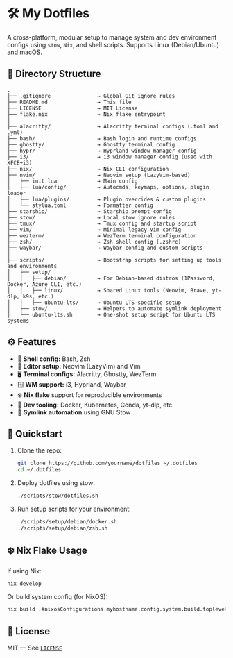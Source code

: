 # 🛠️ My Dotfiles

A cross-platform, modular setup to manage system and dev environment configs using `stow`, `Nix`, and shell scripts. Supports Linux (Debian/Ubuntu) and macOS.

## 📁 Directory Structure

```
.
├── .gitignore               → Global Git ignore rules
├── README.md                → This file
├── LICENSE                  → MIT License
├── flake.nix                → Nix flake entrypoint
│
├── alacritty/               → Alacritty terminal configs (.toml and .yml)
├── bash/                    → Bash login and runtime configs
├── ghostty/                 → Ghostty terminal config
├── hypr/                    → Hyprland window manager config
├── i3/                      → i3 window manager config (used with XFCE+i3)
├── nix/                     → Nix CLI configuration
├── nvim/                    → Neovim setup (LazyVim-based)
│   ├── init.lua             → Main config
│   ├── lua/config/          → Autocmds, keymaps, options, plugin loader
│   ├── lua/plugins/         → Plugin overrides & custom plugins
│   └── stylua.toml          → Formatter config
├── starship/                → Starship prompt config
├── stow/                    → Local stow ignore rules
├── tmux/                    → Tmux config and startup script
├── vim/                     → Minimal legacy Vim config
├── wezterm/                 → WezTerm terminal configuration
├── zsh/                     → Zsh shell config (.zshrc)
├── waybar/                  → Waybar config and custom scripts
│
├── scripts/                 → Bootstrap scripts for setting up tools and environments
│   ├── setup/
│   │   ├── debian/          → For Debian-based distros (1Password, Docker, Azure CLI, etc.)
│   │   ├── linux/           → Shared Linux tools (Neovim, Brave, yt-dlp, k9s, etc.)
│   │   ├── ubuntu-lts/      → Ubuntu LTS-specific setup
│   ├── stow/                → Helpers to automate symlink deployment
│   └── ubuntu-lts.sh        → One-shot setup script for Ubuntu LTS systems
```

## ⚙️ Features

- 🐚 **Shell config:** Bash, Zsh
- 📝 **Editor setup:** Neovim (LazyVim) and Vim
- 🖥️ **Terminal configs:** Alacritty, Ghostty, WezTerm
- 🪟 **WM support:** i3, Hyprland, Waybar
- ❄️ **Nix flake** support for reproducible environments
- 🧰 **Dev tooling:** Docker, Kubernetes, Conda, yt-dlp, etc.
- 🔗 **Symlink automation** using GNU Stow

## 🚀 Quickstart

1. Clone the repo:

   ```bash
   git clone https://github.com/yourname/dotfiles ~/.dotfiles
   cd ~/.dotfiles
   ```

2. Deploy dotfiles using stow:

   ```bash
   ./scripts/stow/dotfiles.sh
   ```

3. Run setup scripts for your environment:

   ```bash
   ./scripts/setup/debian/docker.sh
   ./scripts/setup/debian/zsh.sh
   ```

## ❄️ Nix Flake Usage

If using Nix:

```bash
nix develop
```

Or build system config (for NixOS):

```bash
nix build .#nixosConfigurations.myhostname.config.system.build.toplevel
```

## 📄 License

MIT — See [`LICENSE`](./LICENSE)
